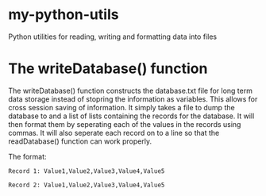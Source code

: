 # my-python-utils
Python utilities for reading, writing and formatting data into files


# The writeDatabase() function
The writeDatabase() function constructs the database.txt file for long term data storage instead of stopring the information as variables. This allows for cross session saving of information. It simply takes a file to dump the database to and a list of lists containing the records for the database. It will then format them by seperating each of the values in the records using commas. It will also seperate each record on to a line so that the readDatabase() function can work properly.

The format:

    Record 1: Value1,Value2,Value3,Value4,Value5

    Record 2: Value1,Value2,Value3,Value4,Value5
